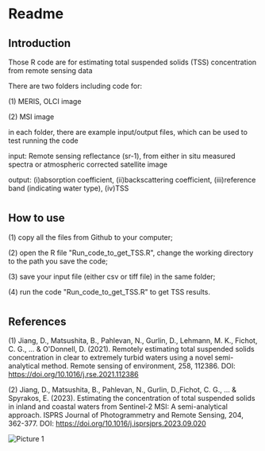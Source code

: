 # Readme

## Introduction

Those R code are for estimating total suspended solids (TSS) concentration from remote sensing data

There are two folders including code for:

(1) MERIS, OLCI image

(2) MSI image

in each folder, there are example input/output files, which can be used to test running the code

input: Remote sensing reflectance (sr-1), from either in situ measured spectra or atmospheric corrected satellite image

output: (i)absorption coefficient, (ii)backscattering coefficient, (iii)reference band (indicating water type), (iv)TSS
#
#

## How to use

(1) copy all the files from Github to your computer;

(2) open the R file "Run_code_to_get_TSS.R", change the working directory to the path you save the code;

(3) save your input file (either csv or tiff file) in the same folder;

(4) run the code "Run_code_to_get_TSS.R" to get TSS results.
#
#

## References

(1) Jiang, D., Matsushita, B., Pahlevan, N., Gurlin, D., Lehmann, M. K., Fichot, C. G., ... & O'Donnell, D. (2021). Remotely estimating total suspended solids concentration in clear to extremely turbid waters using a novel semi-analytical method. Remote sensing of environment, 258, 112386. DOI: https://doi.org/10.1016/j.rse.2021.112386

(2) Jiang, D., Matsushita, B., Pahlevan, N., Gurlin, D.,Fichot, C. G., ... & Spyrakos, E. (2023). Estimating the concentration of total suspended solids in inland and coastal waters from Sentinel-2 MSI: A semi-analytical approach. ISPRS Journal of Photogrammetry and Remote Sensing, 204, 362-377. DOI: https://doi.org/10.1016/j.isprsjprs.2023.09.020



![Picture 1](https://github.com/DalinJiang/TSS/assets/117453464/4550236e-f43c-4017-9272-69f9e9285bcd)


